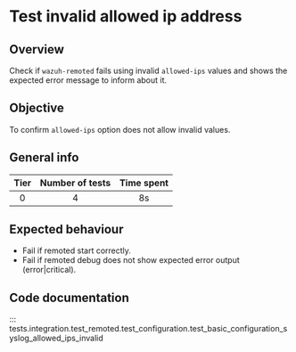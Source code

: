 # Test invalid allowed ip address

## Overview 

Check if `wazuh-remoted` fails using invalid `allowed-ips` values and shows the expected error message to inform about it.

## Objective

To confirm `allowed-ips` option does not allow invalid values.

## General info

|Tier | Number of tests | Time spent |
|:--:|:--:|:--:|
| 0 | 4 | 8s |

## Expected behaviour

- Fail if remoted start correctly.
- Fail if remoted debug does not show expected error output (error|critical).

## Code documentation

::: tests.integration.test_remoted.test_configuration.test_basic_configuration_syslog_allowed_ips_invalid
